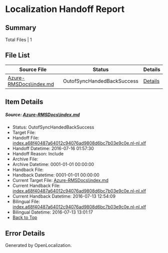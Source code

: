 # <a name='report-top'></a> Localization Handoff Report

## Summary
 Total Files | 1

## File List
 Source File | Status | Details 
 ----------- | ------ | ------- 
 [Azure-RMSDocs\index.md](https://github.com/Microsoft/Azure-RMSDocs-pr/blob/e5a1860afff2682cce093523b33c9e99b93d446d/Azure-RMSDocs/index.md) | OutofSyncHandedBackSuccess | [Details](#57b04bccfd2f650c24875d20baf89040c69ab0f6153)

## Item Details
##### <a name='57b04bccfd2f650c24875d20baf89040c69ab0f6153'></a> Source: [Azure-RMSDocs\index.md](https://github.com/Microsoft/Azure-RMSDocs-pr/blob/e5a1860afff2682cce093523b33c9e99b93d446d/Azure-RMSDocs/index.md)
* Status: OutofSyncHandedBackSuccess
* Target File: 
* Handoff File: [index.a68f40487a64012c94076ad9808d6bc7b03e9c0e.nl-nl.xlf](https://github.com/Microsoft/EM.handoff/blob/468d2aaa6af5a5c35d9f0957bd754f77ec0771bb/ol-handoff/Microsoft/Azure-RMSDocs-pr.nl-nl/master/index.a68f40487a64012c94076ad9808d6bc7b03e9c0e.nl-nl.xlf)
* Handoff Datetime: 2016-07-16 01:57:30
* Handoff Reason: Include
* Archive File: 
* Archive Datetime: 0001-01-01 00:00:00
* Handback File: 
* Handback Datetime: 0001-01-01 00:00:00
* Current Target File: [Azure-RMSDocs\index.md](https://github.com/Microsoft/Azure-RMSDocs-pr.nl-nl/blob/4222df57c09b2956d3d41f259da3c326e5c055b0/Azure-RMSDocs/index.md)
* Current Handback File: [index.a68f40487a64012c94076ad9808d6bc7b03e9c0e.nl-nl.xlf](https://github.com/Microsoft/EM.handback/blob/ee78df067ab46b5b4ab889bd99c3f47fd46b2f21/ol-handback/Microsoft/Azure-RMSDocs-pr.nl-nl/master/index.a68f40487a64012c94076ad9808d6bc7b03e9c0e.nl-nl.xlf)
* Current Handback Datetime: 2016-07-13 12:54:09
* Bilingual File: [index.a68f40487a64012c94076ad9808d6bc7b03e9c0e.nl-nl.xlf](https://github.com/Microsoft/EM.handback/blob/ee78df067ab46b5b4ab889bd99c3f47fd46b2f21/ol-handback/Microsoft/Azure-RMSDocs-pr.nl-nl/master/index.a68f40487a64012c94076ad9808d6bc7b03e9c0e.nl-nl.xlf)
* Bilingual Datetime: 2016-07-13 13:01:17
* [Back to Top](#report-top)


## Error Details

Generated by OpenLocalization.
